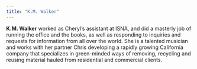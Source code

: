 ```yaml
---
title: "K.M. Walker"
---
```


**K.M. Walker** worked as Cheryl&#8217;s assistant at <span class="caps">ISNA</span>, and did a masterly job of running the office and the books, as well as responding to inquiries and requests for information from all over the world. She is a talented musician and works with her partner Chris developing a rapidly growing California company that specializes in green-minded ways of removing, recycling and reusing material hauled from residential and commercial clients.